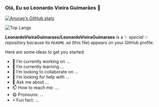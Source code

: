 ### Olá, Eu so Leonardo Vieira Guimarães 👋

[![Anurag's GitHub stats](https://github-readme-stats.vercel.app/api?username=LeonardoVieiraGuimaraes&show_icons=true&theme=transparent&location=pt-br)](https://github.com/anuraghazra/github-readme-stats)

![Top Langs](https://github-readme-stats.vercel.app/api/top-langs/?username=LeonardoVieiraGuimaraes&hide_progress=true)

**LeonardoVieiraGuimaraes/LeonardoVieiraGuimaraes** is a ✨ _special_ ✨ repository because its `README.md` (this file) appears on your GitHub profile.

Here are some ideas to get you started:

- 🔭 I’m currently working on ...
- 🌱 I’m currently learning ...
- 👯 I’m looking to collaborate on ...
- 🤔 I’m looking for help with ...
- 💬 Ask me about ...
- 📫 How to reach me: ...
- 😄 Pronouns: ...
- ⚡ Fun fact: ...
